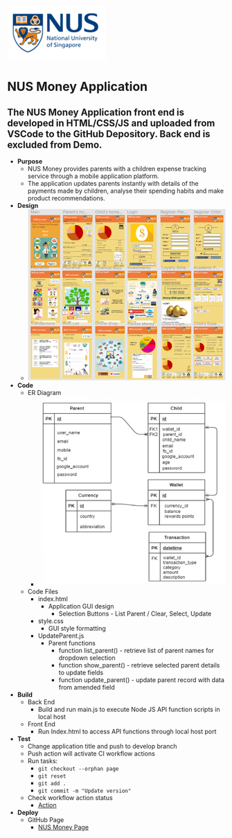 ![](./logo.PNG)
# NUS Money Application
## The NUS Money Application front end is developed in HTML/CSS/JS and uploaded from VSCode to the GitHub Depository. Back end is excluded from Demo.

* **Purpose**
   * NUS Money provides parents with a children expense tracking service through a mobile application platform.
   * The application updates parents instantly with details of the payments made by children, analyse their spending habits and make product recommendations.
* **Design**
   * ![](./NUSMoneyDesign.PNG)
* **Code**
   * ER Diagram
      * ![](./NUSMoneyERD.PNG)
   * Code Files
      * index.html 
         * Application GUI design
            * Selection Buttons - List Parent / Clear, Select, Update
      * style.css
          * GUI style formatting
      * UpdateParent.js
          * Parent functions 
            * function list_parent() - retrieve list of parent names for dropdown selection
            * function show_parent() - retrieve selected parent details to update fields
            * function update_parent() - update parent record with data from amended field
* **Build** 
   * Back End
      * Build and run main.js to execute Node JS API function scripts in local host
   * Front End
      * Run Index.html to access API functions through local host port
* **Test** 
    * Change application title and push to develop branch
    * Push action will activate CI workflow actions
    * Run tasks:
        *  `git checkout --orphan page`
        *  `git reset`
        *  `git add .`
        *  `git commit -m "Update version"`
    * Check workflow action status
        * [Action](https://github.com/myeo1/NUSMoney/actions)
* **Deploy**
    * GitHub Page
        * [NUS Money Page](http://127.0.0.1:5500/NUSMoney-develop/index.html)

```

